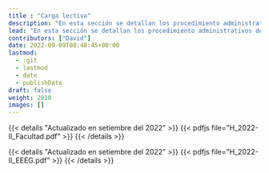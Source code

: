 ```yaml
---
title : "Carga lectiva"
description: "En esta sección se detallan los procedimiento administrativos de la Facultad de Ciencias Físicas."
lead: "En esta sección se detallan los procedimiento administrativos de la Facultad de Ciencias Físicas."
contributors: ["David"]
date: 2022-09-09T08:48:45+00:00
lastmod:
  - :git
  - lastmod
  - date
  - publishDate
draft: false
weight: 2010
images: []
---
```


{{< details "Actualizado en setiembre del 2022" >}}
{{< pdfjs file="H_2022-II_Facultad.pdf" >}}
{{< /details >}}

{{< details "Actualizado en setiembre del 2022" >}}
{{< pdfjs file="H_2022-II_EEEG.pdf" >}}
{{< /details >}}
